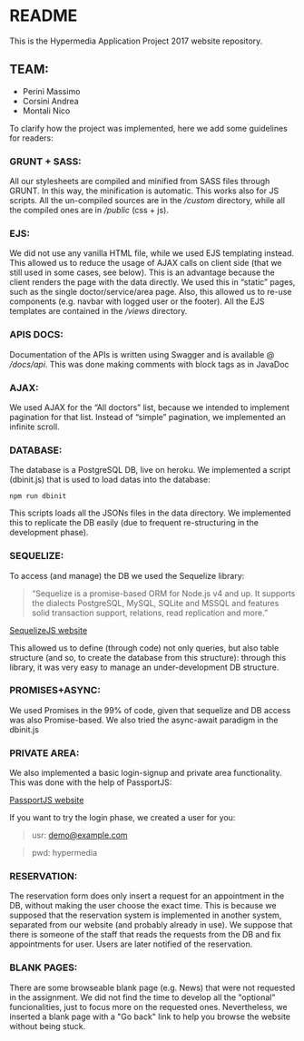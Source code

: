# README

This is the Hypermedia Application Project 2017 website repository.

## TEAM:
  - Perini Massimo
  - Corsini Andrea
  - Montali Nico

To clarify how the project was implemented, here we add some guidelines for readers:

### GRUNT + SASS:
All our stylesheets are compiled and minified from SASS files through GRUNT. In this way, the minification is automatic. This works also for JS scripts. All the un-compiled sources are in the */custom* directory, while all the compiled ones are in */public* (css + js).

### EJS:
We did not use any vanilla HTML file, while we used EJS templating instead. This allowed us to reduce the usage of AJAX calls on client side (that we still used in some cases, see below). This is an advantage because the client renders the page with the data directly. We used this in “static” pages, such as the single doctor/service/area page.
Also, this allowed us to re-use components (e.g. navbar with logged user or the footer).
All the EJS templates are contained in the */views* directory.

### APIS DOCS:
Documentation of the APIs is written using Swagger and is available @ */docs/api*. This was done making comments with block tags as in JavaDoc

### AJAX:
We used AJAX for the “All doctors” list, because we intended to implement pagination for that list. Instead of “simple” pagination, we implemented an infinite scroll.

### DATABASE:
The database is a PostgreSQL DB, live on heroku. We implemented a script (dbinit.js) that is used to load datas into the database:

```
npm run dbinit
```

This scripts loads all the JSONs files in the data directory. We implemented this to replicate the DB easily (due to frequent re-structuring in the development phase).

### SEQUELIZE:
To access (and manage) the DB we used the Sequelize library:

> “Sequelize is a promise-based ORM for Node.js v4 and up. It supports the dialects PostgreSQL, MySQL, SQLite and MSSQL and features solid transaction support, relations, read replication and more.”

[SequelizeJS website](http://docs.sequelizejs.com)

This allowed us to define (through code) not only queries, but also table structure (and so, to create the database from this structure): through this library, it was very easy to manage an under-development DB structure.

### PROMISES+ASYNC:
We used Promises in the 99% of code, given that sequelize and DB access was also Promise-based.
We also tried the async-await paradigm in the dbinit.js

### PRIVATE AREA:
We also implemented a basic login-signup and private area functionality. This was done with the help of PassportJS:

[PassportJS website](http://passportjs.org)

If you want to try the login phase, we created a user for you:

>usr: demo@example.com

>pwd: hypermedia

### RESERVATION:
The reservation form does only insert a request for an appointment in the DB, without making the user choose the exact time. This is because we supposed that the reservation system is implemented in another system, separated from our website (and probably already in use). We suppose that there is someone of the staff that reads the requests from the DB and fix appointments for user. Users are later notified of the reservation.

### BLANK PAGES:
There are some browseable blank page (e.g. News) that were not requested in the assignment. We did not find the time to develop all the "optional" funcionalities, just to focus more on the requested ones. Nevertheless, we inserted a blank page with a "Go back" link to help you browse the website without being stuck.
